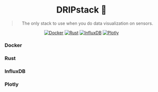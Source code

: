<div align="center">

# DRIPstack 🥶
>The only stack to use when you do data visualization on sensors.

[![Docker](https://img.shields.io/badge/Docker-00436d.svg?style=for-the-badge)](https://www.docker.com/)
[![Rust](https://img.shields.io/badge/Rust-5D4F85.svg?style=for-the-badge)](https://www.rust-lang.org/)
[![InfluxDB](https://img.shields.io/badge/InfluxDB-6F99A6.svg?style=for-the-badge)](https://www.influxdata.com/)
[![Plotly](https://img.shields.io/badge/Plotly-2496ED.svg?style=for-the-badge)](https://plotly.com/javascript/)

</div>

### Docker

### Rust

### InfluxDB

### Plotly
